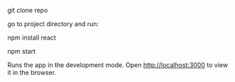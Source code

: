 git clone repo

go to project directory and run:

npm install react

npm start

Runs the app in the development mode.
Open [http://localhost:3000](http://localhost:3000) to view it in the browser.

